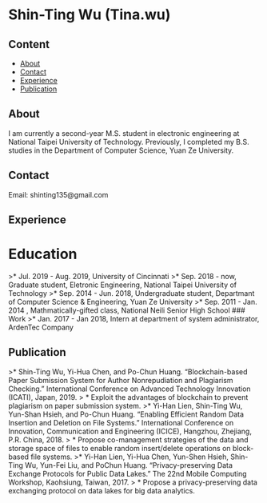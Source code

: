 # Shin-Ting Wu (Tina.wu)
## Content 
* [About](#1)
* [Contact](#2)
* [Experience](#3)
* [Publication](#4)

<h2 id="1">About</h2>
 I am currently a second-year M.S. student in electronic engineering at National Taipei University of Technology. Previously, I completed my B.S. studies in the Department of Computer Science, Yuan Ze University.

<h2 id="2">Contact</h2>
Email: shinting135@gmail.com

<h2 id="3">Experience</h2>
<h1 id="31">Education</h2>
>* Jul. 2019 - Aug. 2019, University of Cincinnati
>* Sep. 2018 - now, Graduate student, Eletronic Engineering, National Taipei University of Technology  
>* Sep. 2014 - Jun. 2018, Undergraduate student, Departmant of Computer Science & Engineering, Yuan Ze University  
>* Sep. 2011 - Jan. 2014 , Mathmatically-gifted class, National Neili Senior High School 
### Work
>* Jan. 2017 - Jan 2018, Intern at department of system administrator, ArdenTec Company

<h2 id="4">Publication</h2>
>* Shin-Ting Wu, Yi-Hua Chen, and Po-Chun Huang.
 “Blockchain-based Paper Submission System for Author Nonrepudiation
and Plagiarism Checking.” International Conference on Advanced Technology Innovation (ICATI), Japan, 2019.  
>    * Exploit the advantages of blockchain to prevent plagiarism on paper submission system.
>* Yi-Han Lien, Shin-Ting Wu, Yun-Shan Hsieh, and Po-Chun Huang. 
“Enabling Efficient Random Data Insertion and Deletion on File Systems.” International Conference
on Innovation, Communication and Engineering (ICICE), Hangzhou, Zhejiang, P.R.
China, 2018.  
>    * Propose co-management strategies of the data and storage space of files to enable random insert/delete operations on block-based file systems.
>* Yi-Han Lien, Yi-Hua Chen, Yun-Shen Hsieh, Shin-Ting Wu, Yun-Fei Liu, and PoChun Huang.
 “Privacy-preserving Data Exchange Protocols for Public Data Lakes.” 
 The 22nd Mobile Computing Workshop, Kaohsiung, Taiwan, 2017.  
>    * Propose a privacy-preserving data exchanging protocol on data lakes for big data analytics.
